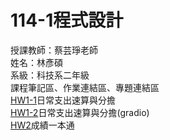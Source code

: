# 114-1程式設計
授課教師：蔡芸琤老師  
姓名：林彥碩  
系級：科技系二年級  
課程筆記區、作業連結區、專題連結區  
[HW1-1](https://github.com/LinYenShou/114-1/blob/main/HW1.ipynb)日常支出速算與分擔  
[HW1-2](https://github.com/LinYenShou/114-1/blob/main/HW1_2gradio.ipynb)日常支出速算與分擔(gradio)  
[HW2](https://github.com/LinYenShou/114-1/blob/main/HW2_成績一本通.ipynb)成績一本通  
